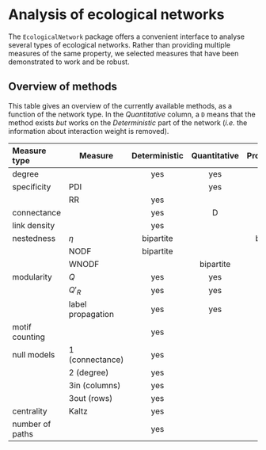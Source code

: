 # Analysis of ecological networks

The `EcologicalNetwork` package offers a convenient interface to analyse
several types of ecological networks. Rather than providing multiple measures
of the same property, we selected measures that have been demonstrated to
work and be robust.

## Overview of methods

This table gives an overview of the currently available methods, as a
function of the network type. In the *Quantitative* column, a `D` means that
the method exists *but* works on the *Deterministic* part of the network
(*i.e.* the information about interaction weight is removed).

| Measure type    | Measure           | Deterministic | Quantitative | Probabilistic |
|:----------------|-------------------|:-------------:|:------------:|:-------------:|
| degree          |                   |      yes      |      yes     |      yes      |
| specificity     | PDI               |               |      yes     |               |
|                 | RR                |      yes      |              |               |
| connectance     |                   |      yes      |       D      |      yes      |
| link density    |                   |      yes      |              |               |
| nestedness      | $\eta$            |   bipartite   |              |   bipartite   |
|                 | NODF              |   bipartite   |              |               |
|                 | WNODF             |               |   bipartite  |               |
| modularity      | $Q$               |      yes      |      yes     |      yes      |
|                 | $Q'_R$            |      yes      |      yes     |      yes      |
|                 | label propagation |      yes      |      yes     |      yes      |
| motif counting  |                   |      yes      |              |      yes      |
| null models     | 1 (connectance)   |      yes      |              |               |
|                 | 2 (degree)        |      yes      |              |               |
|                 | 3in (columns)     |      yes      |              |               |
|                 | 3out (rows)       |      yes      |              |               |
| centrality      | Kaltz             |      yes      |              |      yes      |
| number of paths |                   |      yes      |              |      yes      |

